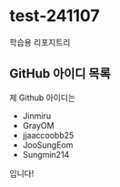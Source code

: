 # test-241107
학습용 리포지트리

## GitHub 아이디 목록

제 Github 아이디는

- Jinmiru
- GrayOM
- jjaaccoobb25
- JooSungEom
- Sungmin214

입니다!
